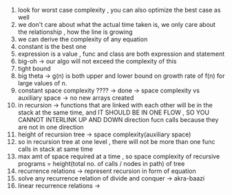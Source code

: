 1. look for worst case complexity , you can also optimize the best case as well
2. we don't care about what the actual time taken is, we only care about the relationship , how the line is growing
3. we can derive the complexity of any equation
4. constant is the best one
5. expression is a value , func and class are both expression and statement
6. big-oh -> our algo will not exceed the complexity of this
7. tight bound
8. big theta -> g(n) is both upper and lower bound on growth rate of f(n) for large values of n.
9. constant space complexity ???? -> done -> space complexity vs auxiliary space -> no new arrays created
10. in recursion -> functions that are linked with each other will be in the stack at the same time, and IT SHOULD BE IN ONE FLOW , SO YOU CANNOT INTERLINK UP AND DOWN direction fucn calls because they are not in one direction
11. height of recursion tree -> space complexity(auxiliary space)
12. so in recursion tree at one level , there will not be more than one func calls in stack at same time
13. max amt of space required at a time , so space complexity of recursive programs = height(total no. of calls / nodes in path) of tree
14. recurrence relations -> represent recursion in form of equation
15. solve any recurrence relation of divide and conquer -> akra-baazi
16. linear recurrence relations -> 
